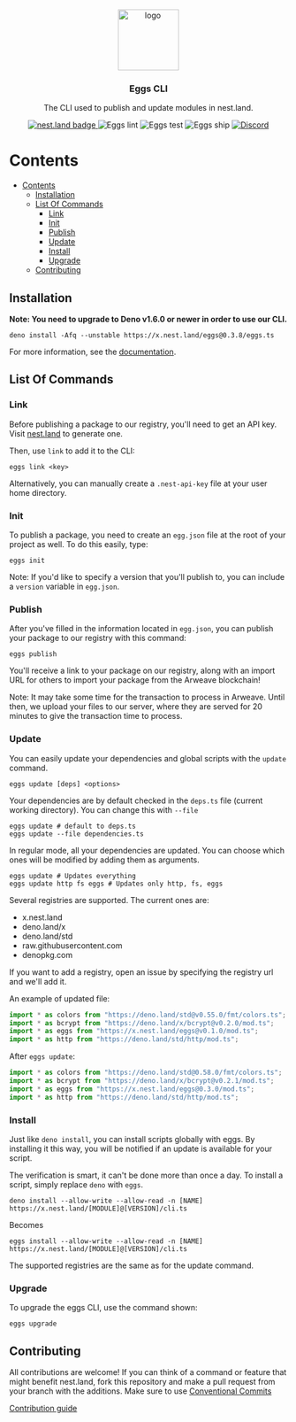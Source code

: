 <br />
<p align="center">
  <a href="https://github.com/nestdotland/nest.land">
    <img
       src="https://raw.githubusercontent.com/nestdotland/nest.land/master/public/images/nest.land/logo_light.svg"
       alt="logo"
       width="110"
    >
  </a>

<h3 align="center">Eggs CLI</h3>
<p align="center">
    The CLI used to publish and update modules in nest.land.
  </p>
  <p align="center">
    <a href="https://nest.land/package/eggs">
      <img src="https://nest.land/badge.svg" alt="nest.land badge">
    </a>
    <img
      src="https://github.com/nestdotland/eggs/workflows/Lint/badge.svg"
      alt="Eggs lint"
    >
    <img
      src="https://github.com/nestdotland/eggs/workflows/Test/badge.svg"
      alt="Eggs test"
    >
    <img
      src="https://github.com/nestdotland/eggs/workflows/Ship/badge.svg"
      alt="Eggs ship"
    >
    <a href="https://discord.gg/hYUsX3H">
      <img
        src="https://img.shields.io/discord/722823139960291328?label=Discord&logo=discord"
        alt="Discord"
      >
    </a>
  </p>
</p>

# Contents

- [Contents](#contents)
  - [Installation](#installation)
  - [List Of Commands](#list-of-commands)
    - [Link](#link)
    - [Init](#init)
    - [Publish](#publish)
    - [Update](#update)
    - [Install](#install)
    - [Upgrade](#upgrade)
  - [Contributing](#contributing)

## Installation

**Note: You need to upgrade to Deno v1.6.0 or newer in order to use our CLI.**

```shell script
deno install -Afq --unstable https://x.nest.land/eggs@0.3.8/eggs.ts
```

For more information, see the [documentation](https://docs.nest.land/).

## List Of Commands

### Link

Before publishing a package to our registry, you'll need to get an API key.
Visit [nest.land](https://nest.land/#start) to generate one.

Then, use `link` to add it to the CLI:

```shell script
eggs link <key>
```

Alternatively, you can manually create a `.nest-api-key` file at your user home
directory.

### Init

To publish a package, you need to create an `egg.json` file at the root of your
project as well. To do this easily, type:

```shell script
eggs init
```

Note: If you'd like to specify a version that you'll publish to, you can include
a `version` variable in `egg.json`.

### Publish

After you've filled in the information located in `egg.json`, you can publish
your package to our registry with this command:

```shell script
eggs publish
```

You'll receive a link to your package on our registry, along with an import URL
for others to import your package from the Arweave blockchain!

Note: It may take some time for the transaction to process in Arweave. Until
then, we upload your files to our server, where they are served for 20 minutes
to give the transaction time to process.

### Update

You can easily update your dependencies and global scripts with the `update`
command.

```shell script
eggs update [deps] <options>
```

Your dependencies are by default checked in the `deps.ts` file (current working
directory). You can change this with `--file`

```shell script
eggs update # default to deps.ts
eggs update --file dependencies.ts
```

In regular mode, all your dependencies are updated. You can choose which ones
will be modified by adding them as arguments.

```shell script
eggs update # Updates everything
eggs update http fs eggs # Updates only http, fs, eggs
```

Several registries are supported. The current ones are:

- x.nest.land
- deno.land/x
- deno.land/std
- raw.githubusercontent.com
- denopkg.com

If you want to add a registry, open an issue by specifying the registry url and
we'll add it.

An example of updated file:

```ts
import * as colors from "https://deno.land/std@v0.55.0/fmt/colors.ts";
import * as bcrypt from "https://deno.land/x/bcrypt@v0.2.0/mod.ts";
import * as eggs from "https://x.nest.land/eggs@v0.1.0/mod.ts";
import * as http from "https://deno.land/std/http/mod.ts";
```

After `eggs update`:

```ts
import * as colors from "https://deno.land/std@0.58.0/fmt/colors.ts";
import * as bcrypt from "https://deno.land/x/bcrypt@v0.2.1/mod.ts";
import * as eggs from "https://x.nest.land/eggs@0.3.0/mod.ts";
import * as http from "https://deno.land/std/http/mod.ts";
```

### Install

Just like `deno install`, you can install scripts globally with eggs. By
installing it this way, you will be notified if an update is available for your
script.

The verification is smart, it can't be done more than once a day. To install a
script, simply replace `deno` with `eggs`.

```shell script
deno install --allow-write --allow-read -n [NAME] https://x.nest.land/[MODULE]@[VERSION]/cli.ts
```

Becomes

```shell script
eggs install --allow-write --allow-read -n [NAME] https://x.nest.land/[MODULE]@[VERSION]/cli.ts
```

The supported registries are the same as for the update command.

### Upgrade

To upgrade the eggs CLI, use the command shown:

```shell script
eggs upgrade
```

## Contributing

All contributions are welcome! If you can think of a command or feature that
might benefit nest.land, fork this repository and make a pull request from your
branch with the additions. Make sure to use
[Conventional Commits](https://www.conventionalcommits.org/en/v1.0.0/)

[Contribution guide](.github/CONTRIBUTING.md)
